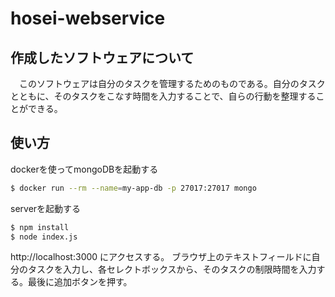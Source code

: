# hosei-webservice
## 作成したソフトウェアについて

　このソフトウェアは自分のタスクを管理するためのものである。自分のタスクとともに、そのタスクをこなす時間を入力することで、自らの行動を整理することができる。

## 使い方

dockerを使ってmongoDBを起動する

```bash
$ docker run --rm --name=my-app-db -p 27017:27017 mongo
```

serverを起動する

```bash
$ npm install
$ node index.js
```
http://localhost:3000 にアクセスする。
ブラウザ上のテキストフィールドに自分のタスクを入力し、各セレクトボックスから、そのタスクの制限時間を入力する。最後に追加ボタンを押す。



